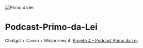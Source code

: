 ![Primo da lei](https://github.com/user-attachments/assets/c8187b22-cec7-4e90-8110-1e1308e0dbf3)
# Podcast-Primo-da-Lei
Chatgpt + Canva + Midjourney
4. [Projeto 4 - Podcast Primo da Lei](https://www.youtube.com/watch?v=qe2Nj6GowFI&t=40s)
